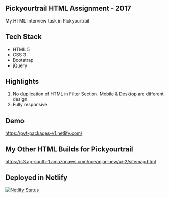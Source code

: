 ## Pickyourtrail HTML Assignment - 2017
My HTML Interview task in Pickyourtrail

## Tech Stack
- HTML 5
- CSS 3
- Bootstrap
- jQuery

## Highlights
1. No duplication of HTML in Filter Section. Mobile & Desktop are different design
2. Fully responsive

## Demo
https://pyt-packages-v1.netlify.com/

## My Other HTML Builds for Pickyourtrail
https://s3.ap-south-1.amazonaws.com/oceanjar-new/ui-2/sitemap.html

## Deployed in Netlify
[![Netlify Status](https://api.netlify.com/api/v1/badges/f11d8af9-af4f-416a-a630-64a92dc9fbaa/deploy-status)](https://app.netlify.com/sites/pyt-packages-v1/deploys)
